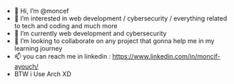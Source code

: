 - 👋 Hi, I’m @moncef
- 👀 I’m interested in web development / cybersecurity / everything related to tech and coding and  much more 
- 🌱 I’m currently web development and cybersecurity
- 💞️ I’m looking to collaborate on any project that gonna help me in my learning journey
- 📫 you can reach me in linkedin : https://www.linkedin.com/in/moncif-ayouch/ 
- BTW i Use Arch XD

<!---
moncef63/moncef63 is a ✨ special ✨ repository because its `README.md` (this file) appears on your GitHub profile.
You can click the Preview link to take a look at your changes.
--->
